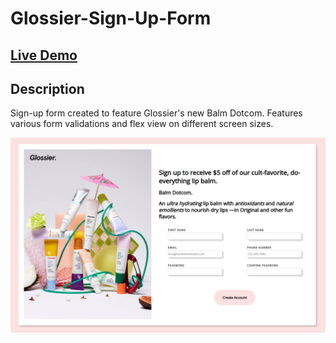 # Glossier-Sign-Up-Form

## [Live Demo](https://linmelissa.github.io/Glossier-Sign-Up-Form/)

## Description
Sign-up form created to feature Glossier's new Balm Dotcom. Features various form validations and flex view on different screen sizes.

<p align="center">
  <img src="/images/preview.png">
</p>
